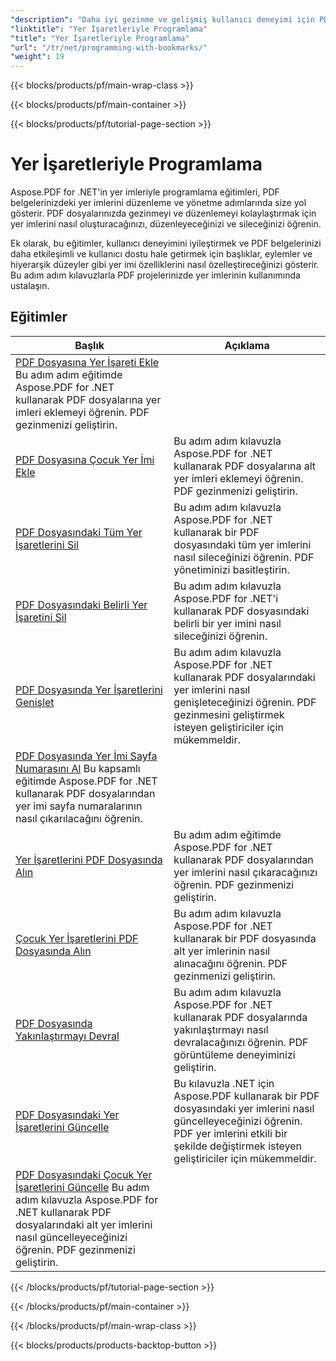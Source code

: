 ```yaml
---
"description": "Daha iyi gezinme ve gelişmiş kullanıcı deneyimi için PDF belgelerinizdeki yer imlerini nasıl düzenleyeceğinizi, yöneteceğinizi ve özelleştireceğinizi öğrenin."
"linktitle": "Yer İşaretleriyle Programlama"
"title": "Yer İşaretleriyle Programlama"
"url": "/tr/net/programming-with-bookmarks/"
"weight": 19
---
```


{{< blocks/products/pf/main-wrap-class >}}

{{< blocks/products/pf/main-container >}}

{{< blocks/products/pf/tutorial-page-section >}}

# Yer İşaretleriyle Programlama

Aspose.PDF for .NET'in yer imleriyle programlama eğitimleri, PDF belgelerinizdeki yer imlerini düzenleme ve yönetme adımlarında size yol gösterir. PDF dosyalarınızda gezinmeyi ve düzenlemeyi kolaylaştırmak için yer imlerini nasıl oluşturacağınızı, düzenleyeceğinizi ve sileceğinizi öğrenin.

Ek olarak, bu eğitimler, kullanıcı deneyimini iyileştirmek ve PDF belgelerinizi daha etkileşimli ve kullanıcı dostu hale getirmek için başlıklar, eylemler ve hiyerarşik düzeyler gibi yer imi özelliklerini nasıl özelleştireceğinizi gösterir. Bu adım adım kılavuzlarla PDF projelerinizde yer imlerinin kullanımında ustalaşın.

## Eğitimler
| Başlık | Açıklama |
| --- | --- | 
| [PDF Dosyasına Yer İşareti Ekle](./add-bookmark/) Bu adım adım eğitimde Aspose.PDF for .NET kullanarak PDF dosyalarına yer imleri eklemeyi öğrenin. PDF gezinmenizi geliştirin. |  
| [PDF Dosyasına Çocuk Yer İmi Ekle](./add-child-bookmark/) | Bu adım adım kılavuzla Aspose.PDF for .NET kullanarak PDF dosyalarına alt yer imleri eklemeyi öğrenin. PDF gezinmenizi geliştirin. |  
| [PDF Dosyasındaki Tüm Yer İşaretlerini Sil](./delete-all-bookmarks/) | Bu adım adım kılavuzla Aspose.PDF for .NET kullanarak bir PDF dosyasındaki tüm yer imlerini nasıl sileceğinizi öğrenin. PDF yönetiminizi basitleştirin. |  
| [PDF Dosyasındaki Belirli Yer İşaretini Sil](./delete-particular-bookmark/) | Bu adım adım kılavuzla Aspose.PDF for .NET'i kullanarak PDF dosyasındaki belirli bir yer imini nasıl sileceğinizi öğrenin.  
| [PDF Dosyasında Yer İşaretlerini Genişlet](./expand-bookmarks/) | Bu adım adım kılavuzla Aspose.PDF for .NET kullanarak PDF dosyalarındaki yer imlerini nasıl genişleteceğinizi öğrenin. PDF gezinmesini geliştirmek isteyen geliştiriciler için mükemmeldir. |  
| [PDF Dosyasında Yer İmi Sayfa Numarasını Al](./get-bookmark-page-number/) Bu kapsamlı eğitimde Aspose.PDF for .NET kullanarak PDF dosyalarından yer imi sayfa numaralarının nasıl çıkarılacağını öğrenin.  
| [Yer İşaretlerini PDF Dosyasında Alın](./get-bookmarks/) | Bu adım adım eğitimde Aspose.PDF for .NET kullanarak PDF dosyalarından yer imlerini nasıl çıkaracağınızı öğrenin. PDF gezinmenizi geliştirin. |  
| [Çocuk Yer İşaretlerini PDF Dosyasında Alın](./get-child-bookmarks/) | Bu adım adım kılavuzla Aspose.PDF for .NET kullanarak bir PDF dosyasında alt yer imlerinin nasıl alınacağını öğrenin. PDF gezinmenizi geliştirin. |  
| [PDF Dosyasında Yakınlaştırmayı Devral](./inherit-zoom/) | Bu adım adım kılavuzla Aspose.PDF for .NET kullanarak PDF dosyalarında yakınlaştırmayı nasıl devralacağınızı öğrenin. PDF görüntüleme deneyiminizi geliştirin. |  
| [PDF Dosyasındaki Yer İşaretlerini Güncelle](./update-bookmarks/) | Bu kılavuzla .NET için Aspose.PDF kullanarak bir PDF dosyasındaki yer imlerini nasıl güncelleyeceğinizi öğrenin. PDF yer imlerini etkili bir şekilde değiştirmek isteyen geliştiriciler için mükemmeldir. |  
| [PDF Dosyasındaki Çocuk Yer İşaretlerini Güncelle](./update-child-bookmarks/) Bu adım adım kılavuzla Aspose.PDF for .NET kullanarak PDF dosyalarındaki alt yer imlerini nasıl güncelleyeceğinizi öğrenin. PDF gezinmenizi geliştirin. |  

{{< /blocks/products/pf/tutorial-page-section >}}

{{< /blocks/products/pf/main-container >}}

{{< /blocks/products/pf/main-wrap-class >}}

{{< blocks/products/products-backtop-button >}}